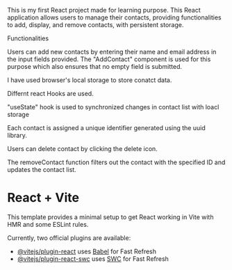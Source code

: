 This is my first React project made for learning purpose.
This React application allows users to manage their contacts, providing functionalities to add, display, and remove contacts, with persistent storage.

Functionalities

Users can add new contacts by entering their name and email address in the input fields provided. The "AddContact" component is used for this purpose which also ensures that no empty field is submitted.

I have used browser's local storage to store conatct data.

Differnt react Hooks are used.

"useState" hook is used to synchronized changes in contact list with loacl storage

Each contact is assigned a unique identifier generated using the uuid library.

Users can delete contact by clicking the delete icon.

The removeContact function filters out the contact with the specified ID and updates the contact list.

# React + Vite

This template provides a minimal setup to get React working in Vite with HMR and some ESLint rules.

Currently, two official plugins are available:

- [@vitejs/plugin-react](https://github.com/vitejs/vite-plugin-react/blob/main/packages/plugin-react/README.md) uses [Babel](https://babeljs.io/) for Fast Refresh
- [@vitejs/plugin-react-swc](https://github.com/vitejs/vite-plugin-react-swc) uses [SWC](https://swc.rs/) for Fast Refresh
